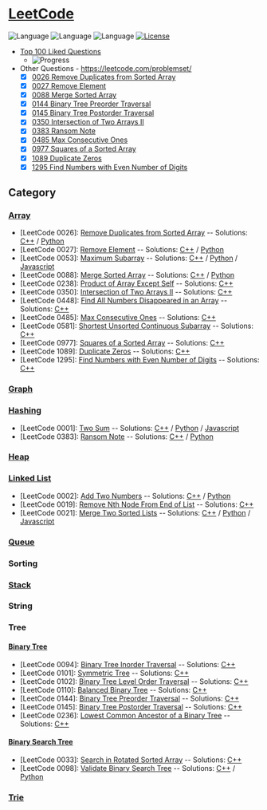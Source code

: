 # [LeetCode](https://leetcode.com/problemset/algorithms/)
![Language](https://img.shields.io/badge/Language-C++%2011-yellow) ![Language](https://img.shields.io/badge/Language-JavaScript-yellow) ![Language](https://img.shields.io/badge/Language-Python-yellow) [![License](https://img.shields.io/badge/License-MIT-blue.svg)](./LICENSE)
* [Top 100 Liked Questions](https://leetcode.com/problemset/top-100-liked-questions/)
  - ![Progress](https://img.shields.io/badge/Progress-49%20%2F%20100-ff69b4.svg)
* Other Questions - https://leetcode.com/problemset/
  - [x] [0026 Remove Duplicates from Sorted Array](https://leetcode.com/problems/remove-duplicates-from-sorted-array/)
  - [x] [0027 Remove Element](https://leetcode.com/problems/remove-element/)
  - [x] [0088 Merge Sorted Array](https://leetcode.com/problems/merge-sorted-array/)
  - [x] [0144 Binary Tree Preorder Traversal](https://leetcode.com/problems/binary-tree-preorder-traversal/)
  - [x] [0145 Binary Tree Postorder Traversal](https://leetcode.com/problems/binary-tree-postorder-traversal/)
  - [x] [0350 Intersection of Two Arrays II](https://leetcode.com/problems/intersection-of-two-arrays-ii/)
  - [x] [0383 Ransom Note](https://leetcode.com/problems/ransom-note/)
  - [x] [0485 Max Consecutive Ones](https://leetcode.com/problems/max-consecutive-ones/)
  - [x] [0977 Squares of a Sorted Array](https://leetcode.com/problems/squares-of-a-sorted-array/)
  - [x] [1089 Duplicate Zeros](https://leetcode.com/problems/duplicate-zeros/)
  - [x] [1295 Find Numbers with Even Number of Digits](https://leetcode.com/problems/find-numbers-with-even-number-of-digits/)

## Category
### [Array](https://tech.jocodoma.com/2019/08/11/Overview-of-Data-Structures/#Array)
* [LeetCode 0026]: [Remove Duplicates from Sorted Array](https://leetcode.com/problems/remove-duplicates-from-sorted-array/) -- Solutions: [C++](Problems/0026_Remove_Duplicates_from_Sorted_Array/remove_duplicates_from_sorted_array.cpp) / [Python](Problems/0026_Remove_Duplicates_from_Sorted_Array/remove_duplicates_from_sorted_array.py)
* [LeetCode 0027]: [Remove Element](https://leetcode.com/problems/remove-element/) -- Solutions: [C++](Problems/0027_Remove_Element/remove_element.cpp) / [Python](Problems/0027_Remove_Element/remove_element.py)
* [LeetCode 0053]: [Maximum Subarray](https://leetcode.com/problems/maximum-subarray/) -- Solutions: [C++](Problems/0053_Maximum_Subarray/maximum_subarray.cpp) / [Python](Problems/0053_Maximum_Subarray/maximum_subarray.py) / [Javascript](Problems/0053_Maximum_Subarray/maximum_subarray.js)
* [LeetCode 0088]: [Merge Sorted Array](https://leetcode.com/problems/merge-sorted-array/) -- Solutions: [C++](Problems/0088_Merge_Sorted_Array/merge_sorted_array.cpp) / [Python](Problems/0088_Merge_Sorted_Array/merge_sorted_array.py)
* [LeetCode 0238]: [Product of Array Except Self](https://leetcode.com/problems/product-of-array-except-self/) -- Solutions: [C++](Problems/0238_Product_of_Array_Except_Self/product_of_array_except_self.cpp)
* [LeetCode 0350]: [Intersection of Two Arrays II](https://leetcode.com/problems/intersection-of-two-arrays-ii/) -- Solutions: [C++](Problems/0350_Intersection_of_Two_Arrays_II/intersection_of_two_arrays_ii.cpp)
* [LeetCode 0448]: [Find All Numbers Disappeared in an Array](https://leetcode.com/problems/find-all-numbers-disappeared-in-an-array/) -- Solutions: [C++](Problems/0448_Find_All_Numbers_Disappeared_in_an_Array/find_all_numbers_disappeared_in_an_array.cpp)
* [LeetCode 0485]: [Max Consecutive Ones](https://leetcode.com/problems/max-consecutive-ones/) -- Solutions: [C++](Problems/0485_Max_Consecutive_Ones/max_consecutive_ones.cpp)
* [LeetCode 0581]: [Shortest Unsorted Continuous Subarray](https://leetcode.com/problems/shortest-unsorted-continuous-subarray/) -- Solutions: [C++](Problems/0581_Shortest_Unsorted_Continuous_Subarray/shortest_unsorted_continuous_subarray.cpp)
* [LeetCode 0977]: [Squares of a Sorted Array](https://leetcode.com/problems/squares-of-a-sorted-array/) -- Solutions: [C++](Problems/0977_Squares_of_a_Sorted_Array/squares_of_a_sorted_array.cpp)
* [LeetCode 1089]: [Duplicate Zeros](https://leetcode.com/problems/find-numbers-with-even-number-of-digits/) -- Solutions: [C++](Problems/1089_Duplicate_Zeros/duplicate_zeros.cpp)
* [LeetCode 1295]: [Find Numbers with Even Number of Digits](https://leetcode.com/problems/find-numbers-with-even-number-of-digits/) -- Solutions: [C++](Problems/1295_Find_Numbers_with_Even_Number_of_Digits/find_numbers_with_even_number_of_digits.cpp)


### [Graph](https://tech.jocodoma.com/2019/08/11/Overview-of-Data-Structures/#Graph)


### [Hashing](https://tech.jocodoma.com/2019/08/11/Overview-of-Data-Structures/#Hashing)
* [LeetCode 0001]: [Two Sum](https://leetcode.com/problems/two-sum/) -- Solutions: [C++](https://github.com/jocodoma/coding-interview-prep/blob/master/LeetCode/Problems/0001_Two_Sum/two_sum.cpp) / [Python](https://github.com/jocodoma/coding-interview-prep/blob/master/LeetCode/Problems/0001_Two_Sum/two_sum.py) / [Javascript](https://github.com/jocodoma/coding-interview-prep/blob/master/LeetCode/Problems/0001_Two_Sum/two_sum.js)
* [LeetCode 0383]: [Ransom Note](https://leetcode.com/problems/ransom-note/) -- Solutions: [C++](Problems/0383_Ransom_Note/ransom_note.cpp) / [Python](Problems/0098_Validate_Binary_Search_Tree/validate_binary_search_tree.py)


### [Heap](https://tech.jocodoma.com/2019/08/11/Overview-of-Data-Structures/#Binary-Heap)


### [Linked List](https://tech.jocodoma.com/2019/08/11/Overview-of-Data-Structures/#Linked-List)
* [LeetCode 0002]: [Add Two Numbers](https://leetcode.com/problems/add-two-numbers/) -- Solutions: [C++](Problems/0002_Add_Two_Numbers/add_two_numbers.cpp) / [Python](Problems/0002_Add_Two_Numbers/add_two_numbers.py)
* [LeetCode 0019]: [Remove Nth Node From End of List](https://leetcode.com/problems/remove-nth-node-from-end-of-list/) -- Solutions: [C++](Problems/0019_Remove_Nth_Node_from_End_of_List/remove_nth_node_from_end_of_list.cpp)
* [LeetCode 0021]: [Merge Two Sorted Lists](https://leetcode.com/problems/merge-two-sorted-lists/) -- Solutions: [C++](Problems/0021_Merge_Two_Sorted_Lists/merge_two_sorted_lists.cpp) / [Python](Problems/0021_Merge_Two_Sorted_Lists/merge_two_sorted_lists.py) / [Javascript](Problems/0021_Merge_Two_Sorted_Lists/merge_two_sorted_lists.js)


### [Queue](https://tech.jocodoma.com/2019/08/11/Overview-of-Data-Structures/#Queue)


### Sorting


### [Stack](https://tech.jocodoma.com/2019/08/11/Overview-of-Data-Structures/#Stack)


### String


### Tree
#### [Binary Tree](https://tech.jocodoma.com/2019/08/11/Overview-of-Data-Structures/#Binary-Tree)
* [LeetCode 0094]: [Binary Tree Inorder Traversal](https://leetcode.com/problems/binary-tree-inorder-traversal/) -- Solutions: [C++](Problems/0094_Binary_Tree_Inorder_Traversal/binary_tree_inorder_traversal.cpp)
* [LeetCode 0101]: [Symmetric Tree](https://leetcode.com/problems/symmetric-tree/) -- Solutions: [C++](https://github.com/jocodoma/coding-interview-prep/blob/master/LeetCode/Problems/0101_Symmetric_Tree/symmetric_tree.cpp)
* [LeetCode 0102]: [Binary Tree Level Order Traversal](https://leetcode.com/problems/binary-tree-level-order-traversal/) -- Solutions: [C++](Problems/0102_Binary_Tree_Level-Order_Traversal/binary_tree_level_order_traversal.cpp)
* [LeetCode 0110]: [Balanced Binary Tree](https://leetcode.com/problems/balanced-binary-tree/) -- Solutions: [C++](Problems/0110_Balanced_Binary_Tree/balanced_binary_tree.cpp)
* [LeetCode 0144]: [Binary Tree Preorder Traversal](https://leetcode.com/problems/binary-tree-preorder-traversal/) -- Solutions: [C++](Problems/0144_Binary_Tree_Preorder_Traversal/binary_tree_preorder_traversal.cpp)
* [LeetCode 0145]: [Binary Tree Postorder Traversal](https://leetcode.com/problems/binary-tree-postorder-traversal/) -- Solutions: [C++](Problems/0145_Binary_Tree_Postorder_Traversal/binary_tree_postorder_traversal.cpp)
* [LeetCode 0236]: [Lowest Common Ancestor of a Binary Tree](https://leetcode.com/problems/lowest-common-ancestor-of-a-binary-tree/) -- Solutions: [C++](Problems/0236_Lowest_Common_Ancestor_of_a_Binary_Tree/lowest_common_ancestor_of_a_binary_tree.cpp)

#### [Binary Search Tree](https://tech.jocodoma.com/2019/08/11/Overview-of-Data-Structures/#Binary-Search-Tree)
* [LeetCode 0033]: [Search in Rotated Sorted Array](https://leetcode.com/problems/search-in-rotated-sorted-array/) -- Solutions: [C++](Problems/0033_Search_in_Rotated_Sorted_Array/search_in_rotated_sorted_array.cpp)
* [LeetCode 0098]: [Validate Binary Search Tree](https://leetcode.com/problems/validate-binary-search-tree/) -- Solutions: [C++](Problems/0098_Validate_Binary_Search_Tree/validate_binary_search_tree.cpp) / [Python](Problems/0021_Merge_Two_Sorted_Lists/merge_two_sorted_lists.py)


### [Trie](https://tech.jocodoma.com/2019/08/11/Overview-of-Data-Structures/#Trie)

